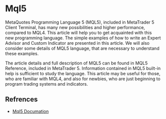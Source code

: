 # Mql5
MetaQuotes Programming Language 5 (MQL5), included in MetaTrader 5 Client Terminal, has many new possibilities and higher performance, compared to MQL4. This article will help you to get acquainted with this new programming language. The simple examples of how to write an Expert Advisor and Custom Indicator are presented in this article. We will also consider some details of MQL5 language, that are necessary to understand these examples.

The article details and full description of MQL5 can be found in MQL5 Reference, included in MetaTrader 5. Information contained in MQL5 built-in help is sufficient to study the language. This article may be useful for those, who are familiar with MQL4, and also for newbies, who are just beginning to program trading systems and indicators.



## Refrences
- [Mql5 Documation](https://www.mql5.com/en/articles/35)